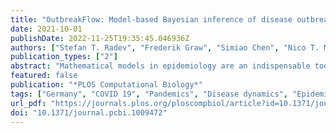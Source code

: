 ```yaml
---
title: "OutbreakFlow: Model-based Bayesian inference of disease outbreak dynamics with invertible neural networks and its application to the COVID-19 pandemics in Germany"
date: 2021-10-01
publishDate: 2022-11-25T19:35:45.046936Z
authors: ["Stefan T. Radev", "Frederik Graw", "Simiao Chen", "Nico T. Mutters", "Vanessa M. Eichel", "Till Bärnighausen", "Ullrich Köthe"]
publication_types: ["2"]
abstract: "Mathematical models in epidemiology are an indispensable tool to determine the dynamics and important characteristics of infectious diseases. Apart from their scientific merit, these models are often used to inform political decisions and interventional measures during an ongoing outbreak. However, reliably inferring the epidemical dynamics by connecting complex models to real data is still hard and requires either laborious manual parameter fitting or expensive optimization methods which have to be repeated from scratch for every application of a given model. In this work, we address this problem with a novel combination of epidemiological modeling with specialized neural networks. Our approach entails two computational phases: In an initial training phase, a mathematical model describing the epidemic is used as a coach for a neural network, which acquires global knowledge about the full range of possible disease dynamics. In the subsequent inference phase, the trained neural network processes the observed data of an actual outbreak and infers the parameters of the model in order to realistically reproduce the observed dynamics and reliably predict future progression. With its flexible framework, our simulation-based approach is applicable to a variety of epidemiological models. Moreover, since our method is fully Bayesian, it is designed to incorporate all available prior knowledge about plausible parameter values and returns complete joint posterior distributions over these parameters. Application of our method to the early Covid-19 outbreak phase in Germany demonstrates that we are able to obtain reliable probabilistic estimates for important disease characteristics, such as generation time, fraction of undetected infections, likelihood of transmission before symptom onset, and reporting delays using a very moderate amount of real-world observations."
featured: false
publication: "*PLOS Computational Biology*"
tags: ["Germany", "COVID 19", "Pandemics", "Disease dynamics", "Epidemiology", "Machine learning", "Network analysis", "Neural networks"]
url_pdf: "https://journals.plos.org/ploscompbiol/article?id=10.1371/journal.pcbi.1009472"
doi: "10.1371/journal.pcbi.1009472"
---
```


